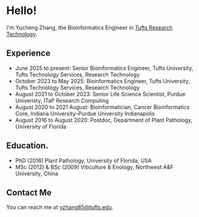 # Hello!

I'm Yucheng Zhang, the Bioinformatics Engineer in [Tufts Research Technology](https://it.tufts.edu/researchtechnology.tufts.edu). 

## Experience  
* June 2025 to present: Senior Bioinformatics Engineer, Tufts University, Tufts Technology Services, Research Technology
* October 2023 to May 2025: Bioinformatics Engineer, Tufts University, Tufts Technology Services, Research Technology
* August 2021 to October 2023: Senior Life Science Scientist, Purdue Univeristy, ITaP Research Computing
* August 2020 to 2021 August: Bioinformatician, Cancer Bioinformatics Core, Indiana University–Purdue University Indianapolis
* August 2016 to August 2020: Postdoc, Department of Plant Pathology, University of Florida

## Education. 
* PhD (2016) Plant Pathology, University of Florida, USA
* MSc (2012) & BSc (2009) Viticulture & Enology, Northwest A&F University, China

## Contact Me

You can reach me at <yzhang85@tufts.edu>.
